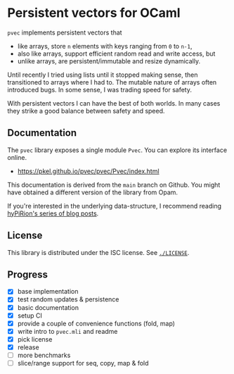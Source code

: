 # Persistent vectors for OCaml

`pvec` implements persistent vectors that
- like arrays, store `n` elements with keys ranging from `0` to `n-1`,
- also like arrays, support efficient random read and write access, but
- unlike arrays, are persistent/immutable and resize dynamically.

Until recently I tried using lists until it stopped making sense, then
transitioned to arrays where I had to. The mutable nature of arrays
often introduced bugs. In some sense, I was trading speed for safety.

With persistent vectors I can have the best of both worlds. In many
cases they strike a good balance between safety and speed.

## Documentation

The `pvec` library exposes a single module `Pvec`. You can explore its
interface online.
- https://pkel.github.io/pvec/pvec/Pvec/index.html

This documentation is derived from the `main` branch on Github. You
might have obtained a different version of the library from Opam.

If you're interested in the underlying data-structure, I recommend
reading [hyPiRion's series of blog
posts](https://hypirion.com/musings/understanding-persistent-vector-pt-1).

## License

This library is distributed under the ISC license. See
[`./LICENSE`](https://github.com/pkel/pvec/blob/main/LICENSE).

## Progress
- [x] base implementation
- [x] test random updates & persistence
- [x] basic documentation
- [x] setup CI
- [x] provide a couple of convenience functions (fold, map)
- [x] write intro to `pvec.mli` and readme
- [x] pick license
- [x] release
- [ ] more benchmarks
- [ ] slice/range support for seq, copy, map & fold
